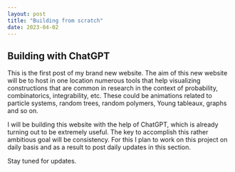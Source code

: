 ```yaml
---
layout: post
title: "Building from scratch"
date: 2023-04-02
---
```


## Building with ChatGPT

This is the first post of my brand new website. The aim of this new website will be to host in one location numerous tools that help visualizing constructions that are common in research in the context of probability, combinatorics, integrability, etc. These could be animations related to particle systems, random trees, random polymers, Young tableaux, graphs and so on.

I will be building this website with the help of ChatGPT, which is already turning out to be extremely useful. The key to accomplish this rather ambitious goal will be consistency. For this I plan to work on this project on daily basis and as a result to post daily updates in this section.

Stay tuned for updates.